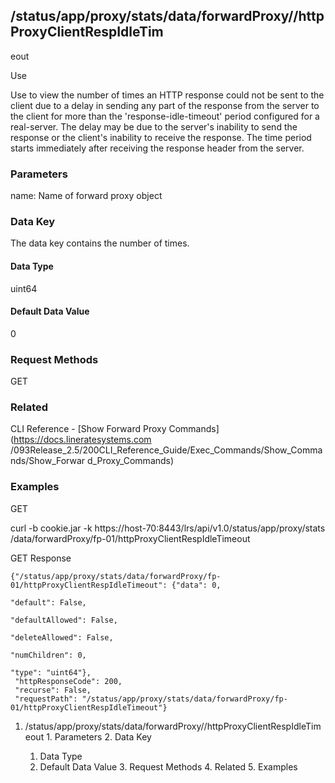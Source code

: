 ## /status/app/proxy/stats/data/forwardProxy/<name>/httpProxyClientRespIdleTim
eout

Use

Use to view the number of times an HTTP response could not be sent to the
client due to a delay in sending any part of the response from the server to
the client for more than the 'response-idle-timeout' period configured for a
real-server. The delay may be due to the server's inability to send the
response or the client's inability to receive the response. The time period
starts immediately after receiving the response header from the server.

### Parameters

name: Name of forward proxy object

### Data Key

The data key contains the number of times.

#### Data Type

uint64

#### Default Data Value

0

### Request Methods

GET

### Related

CLI Reference - [Show Forward Proxy Commands](https://docs.lineratesystems.com
/093Release_2.5/200CLI_Reference_Guide/Exec_Commands/Show_Commands/Show_Forwar
d_Proxy_Commands)

### Examples

GET

curl -b cookie.jar -k https://host-70:8443/lrs/api/v1.0/status/app/proxy/stats
/data/forwardProxy/fp-01/httpProxyClientRespIdleTimeout

GET Response

    
    {"/status/app/proxy/stats/data/forwardProxy/fp-01/httpProxyClientRespIdleTimeout": {"data": 0,
                                                                                         "default": False,
                                                                                         "defaultAllowed": False,
                                                                                         "deleteAllowed": False,
                                                                                         "numChildren": 0,
                                                                                         "type": "uint64"},
     "httpResponseCode": 200,
     "recurse": False,
     "requestPath": "/status/app/proxy/stats/data/forwardProxy/fp-01/httpProxyClientRespIdleTimeout"}
    

  1. /status/app/proxy/stats/data/forwardProxy/<name>/httpProxyClientRespIdleTimeout
    1. Parameters
    2. Data Key
      1. Data Type
      2. Default Data Value
    3. Request Methods
    4. Related
    5. Examples

